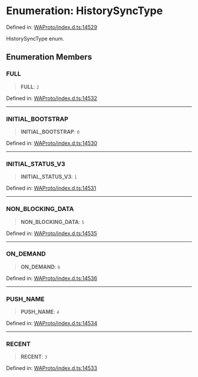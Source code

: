 # Enumeration: HistorySyncType

Defined in: [WAProto/index.d.ts:14529](https://github.com/Fokusdotid/Baileys/blob/e5a24e138f3b69cf124e0406999e537d5c9a6c18/WAProto/index.d.ts#L14529)

HistorySyncType enum.

## Enumeration Members

### FULL

> **FULL**: `2`

Defined in: [WAProto/index.d.ts:14532](https://github.com/Fokusdotid/Baileys/blob/e5a24e138f3b69cf124e0406999e537d5c9a6c18/WAProto/index.d.ts#L14532)

***

### INITIAL\_BOOTSTRAP

> **INITIAL\_BOOTSTRAP**: `0`

Defined in: [WAProto/index.d.ts:14530](https://github.com/Fokusdotid/Baileys/blob/e5a24e138f3b69cf124e0406999e537d5c9a6c18/WAProto/index.d.ts#L14530)

***

### INITIAL\_STATUS\_V3

> **INITIAL\_STATUS\_V3**: `1`

Defined in: [WAProto/index.d.ts:14531](https://github.com/Fokusdotid/Baileys/blob/e5a24e138f3b69cf124e0406999e537d5c9a6c18/WAProto/index.d.ts#L14531)

***

### NON\_BLOCKING\_DATA

> **NON\_BLOCKING\_DATA**: `5`

Defined in: [WAProto/index.d.ts:14535](https://github.com/Fokusdotid/Baileys/blob/e5a24e138f3b69cf124e0406999e537d5c9a6c18/WAProto/index.d.ts#L14535)

***

### ON\_DEMAND

> **ON\_DEMAND**: `6`

Defined in: [WAProto/index.d.ts:14536](https://github.com/Fokusdotid/Baileys/blob/e5a24e138f3b69cf124e0406999e537d5c9a6c18/WAProto/index.d.ts#L14536)

***

### PUSH\_NAME

> **PUSH\_NAME**: `4`

Defined in: [WAProto/index.d.ts:14534](https://github.com/Fokusdotid/Baileys/blob/e5a24e138f3b69cf124e0406999e537d5c9a6c18/WAProto/index.d.ts#L14534)

***

### RECENT

> **RECENT**: `3`

Defined in: [WAProto/index.d.ts:14533](https://github.com/Fokusdotid/Baileys/blob/e5a24e138f3b69cf124e0406999e537d5c9a6c18/WAProto/index.d.ts#L14533)
